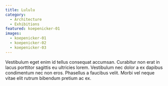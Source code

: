```yaml
---
title: Lululu
category:
  - Architecture
  - Exhibitions
featured: koepenicker-01
images:
  - koepenicker-01
  - koepenicker-02
  - koepenicker-03
---
```


Vestibulum eget enim id tellus consequat accumsan. Curabitur non erat in lacus porttitor sagittis eu ultricies lorem. Vestibulum nec dolor a ex dapibus condimentum nec non eros. Phasellus a faucibus velit. Morbi vel neque vitae elit rutrum bibendum pretium ac ex.
